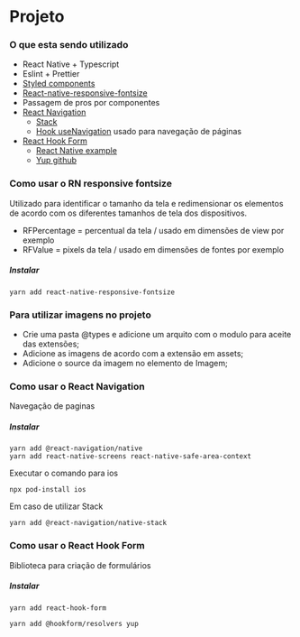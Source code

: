 # Projeto 

### O que esta sendo utilizado

* React Native + Typescript
* Eslint + Prettier
* [Styled components](https://github.com/williamcamasil/react_native_studies/tree/feature/StyledComponents)
* [React-native-responsive-fontsize](https://github.com/heyman333/react-native-responsive-fontSize)
* Passagem de pros por componentes
* [React Navigation](https://reactnavigation.org/)
    * [Stack](https://reactnavigation.org/docs/hello-react-navigation)
    * [Hook useNavigation](https://reactnavigation.org/docs/use-navigation/) usado para navegação de páginas
* [React Hook Form](https://react-hook-form.com/)
    * [React Native example](https://react-hook-form.com/get-started#ReactNative)
    * [Yup github](https://github.com/jquense/yup)


### Como usar o RN responsive fontsize

Utilizado para identificar o tamanho da tela e redimensionar os elementos de acordo com os diferentes tamanhos de tela dos dispositivos.

* RFPercentage = percentual da tela / usado em dimensões de view por exemplo
* RFValue = pixels da tela / usado em dimensões de fontes por exemplo

##### Instalar
```
yarn add react-native-responsive-fontsize
```

### Para utilizar imagens no projeto

* Crie uma pasta @types e adicione um arquito com o modulo para aceite das extensões;
* Adicione as imagens de acordo com a extensão em assets;
* Adicione o source da imagem no elemento de Imagem;

### Como usar o React Navigation

Navegação de paginas

##### Instalar
```
yarn add @react-navigation/native
yarn add react-native-screens react-native-safe-area-context
```

Executar o comando para ios 
```
npx pod-install ios
```

Em caso de utilizar Stack
```
yarn add @react-navigation/native-stack
```

### Como usar o React Hook Form

Biblioteca para criação de formulários

##### Instalar
```
yarn add react-hook-form

yarn add @hookform/resolvers yup
```